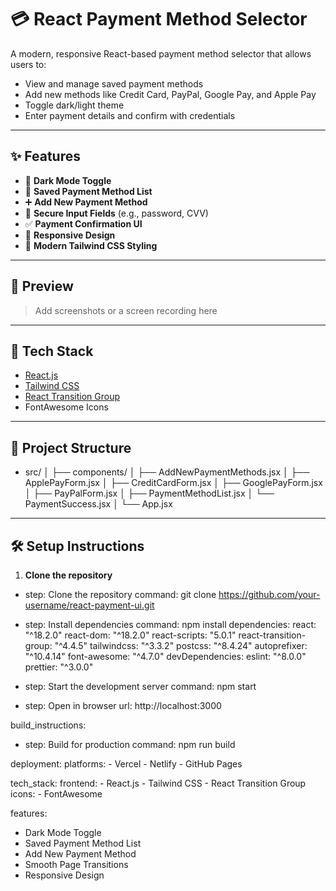 # 💳 React Payment Method Selector

A modern, responsive React-based payment method selector that allows users to:
- View and manage saved payment methods
- Add new methods like Credit Card, PayPal, Google Pay, and Apple Pay
- Toggle dark/light theme
- Enter payment details and confirm with credentials

---

## ✨ Features

- 🔘 **Dark Mode Toggle**
- 💾 **Saved Payment Method List**
- ➕ **Add New Payment Method**
- 🔐 **Secure Input Fields** (e.g., password, CVV)
- ✅ **Payment Confirmation UI**
- 📱 **Responsive Design**
- 🎨 **Modern Tailwind CSS Styling**

---

## 📸 Preview

> Add screenshots or a screen recording here

---

## 🚀 Tech Stack

- [React.js](https://reactjs.org/)
- [Tailwind CSS](https://tailwindcss.com/)
- [React Transition Group](https://reactcommunity.org/react-transition-group/)
- FontAwesome Icons

---

## 📂 Project Structure

- src/
│
├── components/
│ ├── AddNewPaymentMethods.jsx
│ ├── ApplePayForm.jsx
│ ├── CreditCardForm.jsx
│ ├── GooglePayForm.jsx
│ ├── PayPalForm.jsx
│ ├── PaymentMethodList.jsx
│ └── PaymentSuccess.jsx
│
└── App.jsx


---

## 🛠️ Setup Instructions

1. **Clone the repository**
  
  - step: Clone the repository
    command: git clone https://github.com/your-username/react-payment-ui.git

  - step: Install dependencies
    command: npm install
    dependencies:
      react: "^18.2.0"
      react-dom: "^18.2.0"
      react-scripts: "5.0.1"
      react-transition-group: "^4.4.5"
      tailwindcss: "^3.3.2"
      postcss: "^8.4.24"
      autoprefixer: "^10.4.14"
      font-awesome: "^4.7.0"
    devDependencies:
      eslint: "^8.0.0"
      prettier: "^3.0.0"


  - step: Start the development server
    command: npm start

  - step: Open in browser
    url: http://localhost:3000

build_instructions:
  - step: Build for production
    command: npm run build

deployment:
  platforms:
    - Vercel
    - Netlify
    - GitHub Pages

tech_stack:
  frontend:
    - React.js
    - Tailwind CSS
    - React Transition Group
  icons:
    - FontAwesome

features:
  - Dark Mode Toggle
  - Saved Payment Method List
  - Add New Payment Method
  - Smooth Page Transitions
  - Responsive Design
